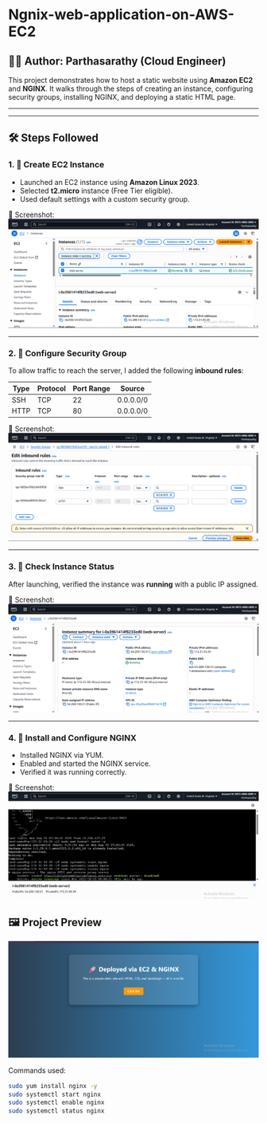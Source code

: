 # Ngnix-web-application-on-AWS-EC2


## 👨‍💻 Author: Parthasarathy (Cloud Engineer)

This project demonstrates how to host a static website using **Amazon EC2** and **NGINX**. It walks through the steps of creating an instance, configuring security groups, installing NGINX, and deploying a static HTML page.

---

---

## 🛠️ Steps Followed

### 1. 🔧 Create EC2 Instance

- Launched an EC2 instance using **Amazon Linux 2023**.
- Selected **t2.micro** instance (Free Tier eligible).
- Used default settings with a custom security group.

📸 Screenshot:
![Create Instance](./create%20instance.png)

---

### 2. 📡 Configure Security Group

To allow traffic to reach the server, I added the following **inbound rules**:

| Type | Protocol | Port Range | Source     |
|------|----------|------------|------------|
| SSH  | TCP      | 22         | 0.0.0.0/0  |
| HTTP | TCP      | 80         | 0.0.0.0/0  |

📸 Screenshot:
![Inbound Rules](./inbound.png)

---

### 3. 🔗 Check Instance Status

After launching, verified the instance was **running** with a public IP assigned.

📸 Screenshot:
![Check Instance](./check%20instance.png)

---

### 4. 🧰 Install and Configure NGINX

- Installed NGINX via YUM.
- Enabled and started the NGINX service.
- Verified it was running correctly.

📸 Screenshot:
![NGINX Commands](./nginx%20code.png)  

## 🖼️ Project Preview

![Deployed Web Page](./output.png)


Commands used:
```bash
sudo yum install nginx -y
sudo systemctl start nginx
sudo systemctl enable nginx
sudo systemctl status nginx

